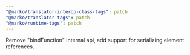```yaml
---
"@marko/translator-interop-class-tags": patch
"@marko/translator-tags": patch
"@marko/runtime-tags": patch
---
```


Remove "bindFunction" internal api, add support for serializing element references.
